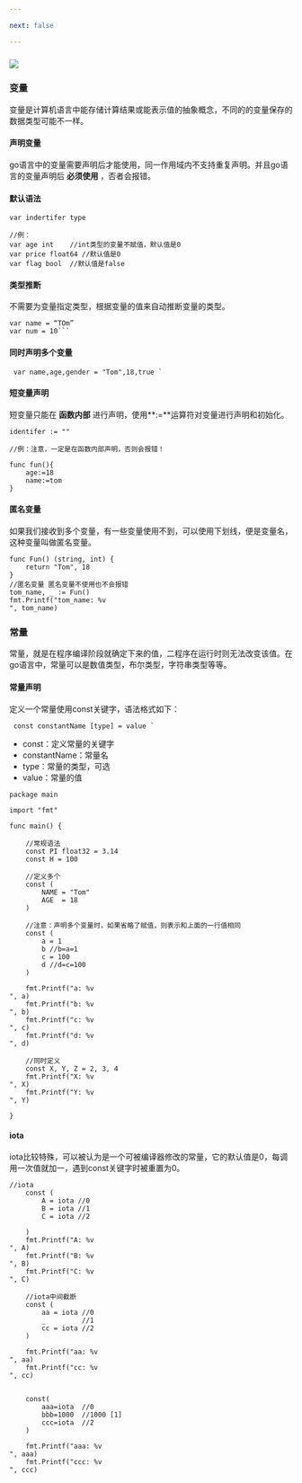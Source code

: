 ```yaml
---

next: false

---
```




<BlogInfo id="394"/>

###  

![](https://gimg2.baidu.com/image_search/src=http%3A%2F%2Fp8.itc.cn%2Fq_70%2Fimages03%2F20210221%2Fd778753d6a0d4ab9b685aaf362810c0d.gif&refer=http%3A%2F%2Fp8.itc.cn&app=2002&size=f9999,10000&q=a80&n=0&g=0n&fmt=auto?sec=1665661975&t=37860c72d333426b69c936abcb7d5473)

### 变量

变量是计算机语言中能存储计算结果或能表示值的抽象概念，不同的的变量保存的数据类型可能不一样。

#### 声明变量

go语言中的变量需要声明后才能使用，同一作用域内不支持重复声明。并且go语言的变量声明后 **必须使用** ，否者会报错。

#### 默认语法


```golang
var indertifer type

//例：
var age int    //int类型的变量不赋值，默认值是0
var price float64 //默认值是0
var flag bool  //默认值是false 
```


#### 类型推断

不需要为变量指定类型，根据变量的值来自动推断变量的类型。

```golang
var name = “TOm”
var num = 10```

```
#### 同时声明多个变量

```golang
 var name,age,gender = "Tom",18,true `
```

#### 短变量声明

短变量只能在 **函数内部** 进行声明，使用**:=**运算符对变量进行声明和初始化。

```golang
identifer := ""

//例：注意，一定是在函数内部声明，否则会报错！

func fun(){
    age:=18
	name:=tom
}
```

#### 匿名变量

如果我们接收到多个变量，有一些变量使用不到，可以使用下划线，便是变量名，这种变量叫做匿名变量。


```golang
func Fun() (string, int) {
	return "Tom", 18
}
//匿名变量 匿名变量不使用也不会报错
tom_name, _ := Fun()
fmt.Printf("tom_name: %v
", tom_name)
```


### 常量

常量，就是在程序编译阶段就确定下来的值，二程序在运行时则无法改变该值。在go语言中，常量可以是数值类型，布尔类型，字符串类型等等。

#### 常量声明

定义一个常量使用const关键字，语法格式如下：

```golang
 const constantName [type] = value `
```
  * const：定义常量的关键字
  * constantName：常量名
  * type：常量的类型，可选
  * value：常量的值

```golang
package main

import "fmt"

func main() {

	//常规语法
	const PI float32 = 3.14
	const H = 100

	//定义多个
	const (
		NAME = "Tom"
		AGE  = 18
	)

	//注意：声明多个变量时，如果省略了赋值，则表示和上面的一行值相同
	const (
		a = 1
		b //b=a=1
		c = 100
		d //d=c=100
	)

	fmt.Printf("a: %v
", a)
	fmt.Printf("b: %v
", b)
	fmt.Printf("c: %v
", c)
	fmt.Printf("d: %v
", d)

	//同时定义
	const X, Y, Z = 2, 3, 4
	fmt.Printf("X: %v
", X)
	fmt.Printf("Y: %v
", Y)

}
```

#### iota

iota比较特殊，可以被认为是一个可被编译器修改的常量，它的默认值是0，每调用一次值就加一，遇到const关键字时被重置为0。

```golang
//iota
	const (
		A = iota //0 
		B = iota //1
		C = iota //2

	)
	fmt.Printf("A: %v
", A)
	fmt.Printf("B: %v
", B)
	fmt.Printf("C: %v
", C)

	//iota中间截断
	const (
		aa = iota //0
		_         //1
		cc = iota //2
	)

	fmt.Printf("aa: %v
", aa)
	fmt.Printf("cc: %v
", cc)


	const(
		aaa=iota  //0
		bbb=1000  //1000 [1]
		ccc=iota  //2
	)

	fmt.Printf("aaa: %v
", aaa)
	fmt.Printf("ccc: %v
", ccc)
```






<ActionBox />
